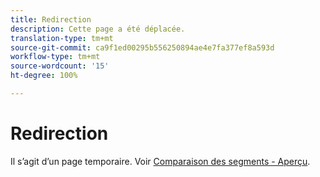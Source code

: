 ```yaml
---
title: Redirection
description: Cette page a été déplacée.
translation-type: tm+mt
source-git-commit: ca9f1ed00295b556250894ae4e7fa377ef8a593d
workflow-type: tm+mt
source-wordcount: '15'
ht-degree: 100%

---
```



# Redirection

Il s’agit d’un page temporaire. Voir [Comparaison des segments - Aperçu](segment-comparison.md).
